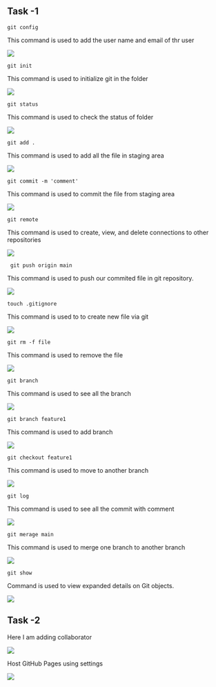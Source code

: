 ## Task -1

```git config```

This command is used to add the user name and email of thr user 

![](img/07_git_config.jpg)

```git init```

This command is used to initialize git in the folder

![](img/01_git_init.jpg)

```git status```

This command is used to check the status of folder

![](img/02_git_status.jpg)

```git add .```

This command is used to add all the file in staging area

![](img/03_git_add.jpg)

```git commit -m 'comment'```

This command is used to commit the file from staging area

![](img/04_git_commit.jpg)

```git remote```

This command is used to create, view, and delete connections to other repositories

![](img/05_gitRemote.jpg)

``` git push origin main``` 

This command is used to push our commited file in git repository. 

![](img/06_git_push.jpg)

```touch .gitignore```

This command is used to to create new file via git

![](img/08_gitignore.jpg)

```git rm -f file```

This command is used to remove the file

![](img/09_git_rm.jpg)

```git branch```

This command is used to see all the branch


![](img/10_git_branch.jpg)

```git branch feature1```

This command is used to add branch

![](img/11_git_add.jpg)

```git checkout feature1```

This command is used to move to another branch


![](img/12_git_checkout.jpg)

```git log```

This command is used to see all the commit with comment

![](img/13_git_log.jpg)

```git merage main```

This command is used to merge one branch to another branch

![](img/14_git_merge.jpg)

```git show```

Command is used to view expanded details on Git objects.

![](img/15_git_show.jpg)


## Task -2

Here I am adding collaborator

![](img/task-2.jpg)

Host GitHub Pages using settings 

![](img/task-2_1.jpg)




